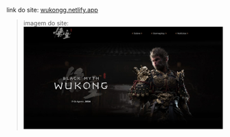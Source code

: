  link do site: <a href="https://wukongg.netlify.app/">wukongg.netlify.app</a>
<div>

> imagem do site:
<img src="assets/image/gui.png"></img>
  
</div>
